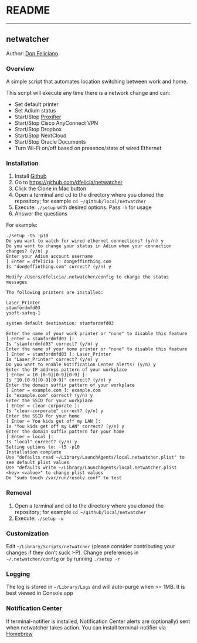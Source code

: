 # README
***

## netwatcher
[id]: don@effinthing.com "Don Feliciano"
Author: [Don Feliciano][id]<br />

### Overview
A simple script that automates location switching between work and home.

This script will execute any time there is a network change and can:

* Set default printer
* Set Adium status
* Start/Stop [Proxifier](http://www.proxifier.com)
* Start/Stop Cisco AnyConnect VPN
* Start/Stop Dropbox
* Start/Stop NextCloud
* Start/Stop Oracle Documents
* Turn Wi-Fi on/off based on presence/state of wired Ethernet

### Installation

1. Install [Github](http://mac.github.com)
2. Go to <https://github.com/dfelicia/netwatcher>
3. Click the Clone in Mac button
4. Open a terminal and cd to the directory where you cloned the repository; for example `cd ~/github/local/netwatcher`
5. Execute: `./setup` with desired options. Pass `-h` for usage
6. Answer the questions

For example:
	
    ./setup -t5 -p10
    Do you want to watch for wired ethernet connections? (y/n) y
    Do you want to change your status in Adium when your connection changes? (y/n) y
    Enter your Adium account username
    [ Enter = dfelicia ]: don@effinthing.com
    Is "don@effinthing.com" correct? (y/n) y

    Modify /Users/dfelicia/.netwatcher/config to change the status messages

    The following printers are installed:

    Laser_Printer
    stamfordmfd03
    ysoft-safeq-1

    system default destination: stamfordmfd03

    Enter the name of your work printer or "none" to disable this feature
    [ Enter = stamfordmfd03 ]:
    Is "stamfordmfd03" correct? (y/n) y
    Enter the name of your home printer or "none" to disable this feature
    [ Enter = stamfordmfd03 ]: Laser_Printer
    Is "Laser_Printer" correct? (y/n) y
    Do you want to enable Notification Center alerts? (y/n) y
    Enter the IP address pattern of your workplace
    [ Enter = 10.[0-9][0-9][0-9] ]:
    Is "10.[0-9][0-9][0-9]" correct? (y/n) y
    Enter the domain suffix pattern of your workplace
    [ Enter = example.com ]: example.com
    Is "example.com" correct? (y/n) y
    Enter the SSID for your workplace
    [ Enter = clear-corporate ]:
    Is "clear-corporate" correct? (y/n) y
    Enter the SSID for your home
    [ Enter = You kids get off my LAN ]:
    Is "You kids get off my LAN" correct? (y/n) y
    Enter the domain suffix pattern for your home
    [ Enter = local ]:
    Is "local" correct? (y/n) y
    Setting options to: -t5 -p10
    Installation complete
    Use "defaults read ~/Library/LaunchAgents/local.netwatcher.plist" to see default plist values
    Use "defaults write ~/Library/LaunchAgents/local.netwatcher.plist <key> <value>" to change plist values
    Do "sudo touch /var/run/resolv.conf" to test
	
### Removal
1. Open a terminal and cd to the directory where you cloned the repository; for example `cd ~/github/local/netwatcher`
2. Execute: `./setup –u`

### Customization
Edit `~/Library/Scripts/netwatcher` (please consider contributing your changes if they don’t suck :-P). Change preferences in `~/.netwatcher/config` or by running `./setup -r`

### Logging
The log is stored in `~/Library/Logs` and will auto-purge when >= 1MB. It is best viewed in Console.app

### Notification Center
If terminal-notifier is installed, Notification Center alerts are (optionally) sent when netwatcher takes action. You can install terminal-notifier via [Homebrew](https://formulae.brew.sh/formula/terminal-notifier) <br />